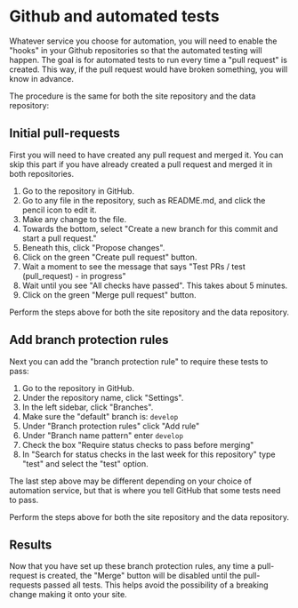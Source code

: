 <h1>Github and automated tests</h1>

Whatever service you choose for automation, you will need to enable the "hooks" in your Github repositories so that the automated testing will happen. The goal is for automated tests to run every time a "pull request" is created. This way, if the pull request would have broken something, you will know in advance.

The procedure is the same for both the site repository and the data repository:

## Initial pull-requests

First you will need to have created any pull request and merged it. You can skip this part if you have already created a pull request and merged it in both repositories.

1. Go to the repository in GitHub.
1. Go to any file in the repository, such as README.md, and click the pencil icon to edit it.
1. Make any change to the file.
1. Towards the bottom, select "Create a new branch for this commit and start a pull request."
1. Beneath this, click "Propose changes".
1. Click on the green "Create pull request" button.
1. Wait a moment to see the message that says "Test PRs / test (pull_request) - in progress"
1. Wait until you see "All checks have passed". This takes about 5 minutes.
1. Click on the green "Merge pull request" button.

Perform the steps above for both the site repository and the data repository.

## Add branch protection rules

Next you can add the "branch protection rule" to require these tests to pass:

1. Go to the repository in GitHub.
1. Under the repository name, click "Settings".
1. In the left sidebar, click "Branches".
1. Make sure the "default" branch is: `develop`
1. Under "Branch protection rules" click "Add rule"
1. Under "Branch name pattern" enter `develop`
1. Check the box "Require status checks to pass before merging"
1. In "Search for status checks in the last week for this repository" type "test" and select the "test" option.

The last step above may be different depending on your choice of automation service, but that is where you tell GitHub that some tests need to pass.

Perform the steps above for both the site repository and the data repository.

## Results

Now that you have set up these branch protection rules, any time a pull-request is created, the "Merge" button will be disabled until the pull-requests passed all tests. This helps avoid the possibility of a breaking change making it onto your site.
